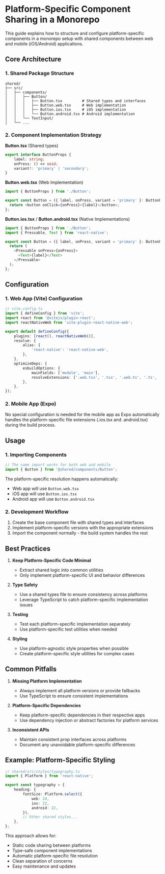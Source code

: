 # Platform-Specific Component Sharing in a Monorepo

This guide explains how to structure and configure platform-specific components in a monorepo setup with shared components between web and mobile (iOS/Android) applications.

## Core Architecture

### 1. Shared Package Structure

```
shared/
├── src/
│   ├── components/
│   │   ├── Button/
│   │   │   ├── Button.tsx         # Shared types and interfaces
│   │   │   ├── Button.web.tsx     # Web implementation
│   │   │   ├── Button.ios.tsx     # iOS implementation
│   │   │   └── Button.android.tsx # Android implementation
│   │   └── TextInput/
│   └── ...
```

### 2. Component Implementation Strategy

**Button.tsx** (Shared types)

```typescript
export interface ButtonProps {
	label: string;
	onPress: () => void;
	variant?: 'primary' | 'secondary';
}
```

**Button.web.tsx** (Web Implementation)

```typescript
import { ButtonProps } from './Button';

export const Button = ({ label, onPress, variant = 'primary' }: ButtonProps) => {
  return <button onClick={onPress}>{label}</button>;
};
```

**Button.ios.tsx** / **Button.android.tsx** (Native Implementations)

```typescript
import { ButtonProps } from './Button';
import { Pressable, Text } from 'react-native';

export const Button = ({ label, onPress, variant = 'primary' }: ButtonProps) => {
  return (
    <Pressable onPress={onPress}>
      <Text>{label}</Text>
    </Pressable>
  );
};
```

## Configuration

### 1. Web App (Vite) Configuration

```typescript
// vite.config.ts
import { defineConfig } from 'vite';
import react from '@vitejs/plugin-react';
import reactNativeWeb from 'vite-plugin-react-native-web';

export default defineConfig({
	plugins: [react(), reactNativeWeb()],
	resolve: {
		alias: {
			'react-native': 'react-native-web',
		},
	},
	optimizeDeps: {
		esbuildOptions: {
			mainFields: ['module', 'main'],
			resolveExtensions: ['.web.tsx', '.tsx', '.web.ts', '.ts', '.web.js', '.js', '.json'],
		},
	},
});
```

### 2. Mobile App (Expo)

No special configuration is needed for the mobile app as Expo automatically handles the platform-specific file extensions (.ios.tsx and .android.tsx) during the build process.

## Usage

### 1. Importing Components

```typescript
// The same import works for both web and mobile
import { Button } from '@shared/components/Button';
```

The platform-specific resolution happens automatically:

- Web app will use `Button.web.tsx`
- iOS app will use `Button.ios.tsx`
- Android app will use `Button.android.tsx`

### 2. Development Workflow

1. Create the base component file with shared types and interfaces
2. Implement platform-specific versions with the appropriate extensions
3. Import the component normally - the build system handles the rest

## Best Practices

1. **Keep Platform-Specific Code Minimal**

   - Extract shared logic into common utilities
   - Only implement platform-specific UI and behavior differences

2. **Type Safety**

   - Use a shared types file to ensure consistency across platforms
   - Leverage TypeScript to catch platform-specific implementation issues

3. **Testing**

   - Test each platform-specific implementation separately
   - Use platform-specific test utilities when needed

4. **Styling**
   - Use platform-agnostic style properties when possible
   - Create platform-specific style utilities for complex cases

## Common Pitfalls

1. **Missing Platform Implementation**

   - Always implement all platform versions or provide fallbacks
   - Use TypeScript to ensure consistent implementations

2. **Platform-Specific Dependencies**

   - Keep platform-specific dependencies in their respective apps
   - Use dependency injection or abstract factories for platform services

3. **Inconsistent APIs**
   - Maintain consistent prop interfaces across platforms
   - Document any unavoidable platform-specific differences

## Example: Platform-Specific Styling

```typescript
// shared/src/styles/typography.ts
import { Platform } from 'react-native';

export const typography = {
	heading: {
		fontSize: Platform.select({
			web: 24,
			ios: 22,
			android: 22,
		}),
		// Other shared styles...
	},
};
```

This approach allows for:

- Static code sharing between platforms
- Type-safe component implementations
- Automatic platform-specific file resolution
- Clean separation of concerns
- Easy maintenance and updates
